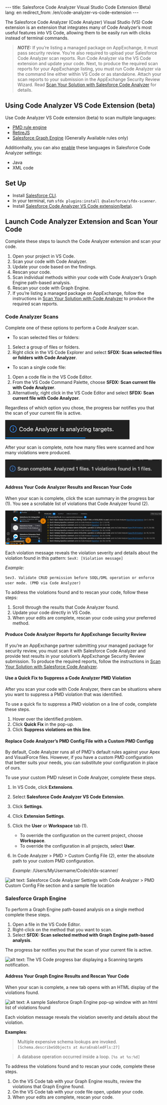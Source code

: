 --- title: Salesforce Code Analyzer Visual Studio Code Extension (Beta) lang: en redirect_from: /en/code-analyzer-vs-code-extension ---

The Salesforce Code Analyzer (Code Analyzer) Visual Studio (VS) Code extension is an extension that integrates many of Code Analyzer’s most useful features into VS Code, allowing them to be easily run with clicks instead of terminal commands.

> **_NOTE:_** If you’re listing a managed package on AppExchange, it must pass security review. You’re also required to upload your Salesforce Code Analyzer scan reports. Run Code Analyzer via the VS Code extension and update your code. Next, to produce the required scan reports for your AppExchange listing, you must run Code Analyzer via the command line either within VS Code or as standalone. Attach your scan reports to your submission in the AppExchange Security Review Wizard. Read [Scan Your Solution with Salesforce Code Analyzer](https://developer.salesforce.com/docs/atlas.en-us.packagingGuide.meta/packagingGuide/security_review_code_analyzer_scan.htm) for details.

## Using Code Analyzer VS Code Extension (beta)

Use Code Analyzer VS Code extension (beta) to scan multiple languages:

* [PMD rule engine](https://pmd.github.io/)
* [RetireJS](https://retirejs.github.io/retire.js/)
* [Salesforce Graph Engine](https://forcedotcom.github.io/sfdx-scanner/en/v3.x/salesforce-graph-engine/introduction/) (Generally Available rules only)

Additionhally, you can also [enable]([https://forcedotcom.github.io/sfdx-scanner/en/v3.x/faq/#q-how-do-i-enable-engine-xs-default-rules-for-language-y]) these languages in Salesforce Code Analyzer settings:

* Java
* XML code

## Set Up

* Install [Salesforce CLI](https://developer.salesforce.com/docs/atlas.en-us.sfdx_setup.meta/sfdx_setup/sfdx_setup_install_cli.htm).
* In your terminal, run `sfdx plugins:install @salesforce/sfdx-scanner`.
* Install [Salesforce Code Analyzer VS Code extension(beta)](https://marketplace.visualstudio.com/items?itemName=salesforce.sfdx-code-analyzer-vscode).

## Launch Code Analyzer Extension and Scan Your Code

Complete these steps to launch the Code Analyzer extension and scan your code.

1. Open your project in VS Code.
2. Scan your code with Code Analyzer.
3. Update your code based on the findings.
4. Rescan your code. 
5. Scan individual methods within your code with Code Analyzer’s Graph Engine path-based analysis. 
6. Rescan your code with Graph Engine.
7. If you’re listing a managed package on AppExchange, follow the instructions in [Scan Your Solution with Code Analyzer](https://developer.salesforce.com/docs/atlas.en-us.packagingGuide.meta/packagingGuide/security_review_code_analyzer_scan.htm) to produce the required scan reports.

### Code Analyzer Scans

Complete one of these options to perform a Code Analyzer scan.

* To scan selected files or folders:

1. Select a group of files or folders.
2. Right click in the VS Code Explorer and select **SFDX: Scan selected files or folders with Code Analyzer**.

* To scan a single code file:

1. Open a code file in the VS Code Editor.
2. From the VS Code Command Palette, choose **SFDX: Scan current file with Code Analyzer**.
3. Alternatively, right click in the VS Code Editor and select **SFDX: Scan current file with Code Analyzer**.

Regardless of which option you chose, the progress bar notifies you that the scan of your current file is active.

![The VS Code progress bar displaying a Code Analyzer is analyzing targets message.](/docs/assets/images/vscode-images/AnalyzingTargets.png)

After your scan is complete, note how many files were scanned and how many violations were produced.

![The VS Code progress bar displaying a Scanned 1 files, 7 violations found in 1 files completion message.](/docs/assets/images/vscode-images/CodeAnalyzerViolationsProgressBar.png)

#### Address Your Code Analyzer Results and Rescan Your Code

When your scan is complete, click the scan summary in the progress bar (1). You see a scrollable list of violations that Code Analyzer found (2).

![alt text: Sample VS Code code and Salesforce Code Analyzer scan results](/docs/assets/images/vscode-images/ScanSummary.png)

Each violation message reveals the violation severity and details about the violation found in this pattern: `SevX: [Violation message]`

*Example:*

```Sev3. Validate CRUD permission before SOQL/DML operation or enforce user mode. (PMD via Code Analyzer)```

To address the violations found and to rescan your code, follow these steps:

1. Scroll through the results that Code Analyzer found.
2. Update your code directly in VS Code.
3. When your edits are complete, rescan your code using your preferred method.

#### Produce Code Analyzer Reports for AppExchange Security Review

If you’re an AppExchange partner submitting your managed package for security review, you must scan it with Salesforce Code Analyzer and provide test results in your solution’s AppExchange Security Review submission. To produce the required reports, follow the instructions in [Scan Your Solution with Salesforce Code Analyzer](https://developer.salesforce.com/docs/atlas.en-us.244.0.packagingGuide.meta/packagingGuide/security_review_code_analyzer_scan.htm).

#### Use a Quick Fix to Suppress a Code Analyzer PMD Violation

After you scan your code with Code Analyzer, there can be situations where you want to suppress a PMD violation that was identified. 

To use a quick fix to suppress a PMD violation on a line of code, complete these steps.

1. Hover over the identified problem.
2. Click **Quick Fix** in the pop-up.
3. Click **Suppress violations on this line**.

#### Replace Code Analyzer’s PMD Config File with a Custom PMD Configg

By default, Code Analyzer runs all of PMD's default rules against your Apex and VisualForce files. However, if you have a custom PMD configuration that better suits your needs, you can substitute your configuration in place of ours.

To use your custom PMD ruleset in Code Analyzer, complete these steps.

1. In VS Code, click **Extensions**.
2. Select **Salesforce Code Analyzer VS Code Extension**.
3. Click **Settings**.
4. Click **Extension Settings**. 
5. Click the **User** or **Workspace** tab (1).

	* To override the configuration on the current project, choose **Workspace**.
	* To override the configuration in all projects, select **User**.

6. In Code Analyzer > PMD > Custom Config File (2), enter the absolute path to your custom PMD configuration.

	*Example*: /Users/MyUsername/Code/sfdx-scanner/

![alt text: Salesforce Code Analyzer Settings with Code Analyzer > PMD Custom Config File section and a sample file location](/docs/assets/images/vscode-images/SettingsTwoBubbles.png)

### Salesforce Graph Engine

To perform a Graph Engine path-based analysis on a single method complete these steps.

1. Open a file in the VS Code Editor.
2. Right-click on the method that you want to scan.
3. Select **SFDX: Scan selected method with Graph Engine path-based analysis**.

The progress bar notifies you that the scan of your current file is active.

![alt text: The VS Code progress bar displaying a Scanning targets notification.](/docs/assets/images/vscode-images/RunningGraphEngineAnalysis.png)

#### Address Your Graph Engine Results and Rescan Your Code

When your scan is complete, a new tab opens with an HTML display of the violations found.

![alt text: A sample Salesforce Graph Engine pop-up window with an html list of violations found](/docs/assets/images/vscode-images/GraphEngineResultsBlur.png)

Each violation message reveals the violation severity and details about the violation.

**Examples**:

> Multiple expensive schema lookups are invoked. `[Schema.describeSObjects at AuraEnabledFls:27]`

> A database operation occurred inside a loop. `[%s at %s:%d]`

To address the violations found and to rescan your code, complete these steps.

1. On the VS Code tab with your Graph Engine results, review the violations that Graph Engine found.
2. On the VS Code tab with your code file open, update your code.
3. When your edits are complete, rescan your code.
